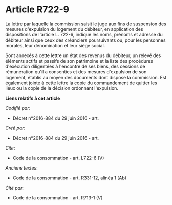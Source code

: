 # Article R722-9

La lettre par laquelle la commission saisit le juge aux fins de suspension des mesures d'expulsion du logement du débiteur,
en application des dispositions de l'article L. 722-6, indique les noms, prénoms et adresse du débiteur ainsi que ceux des
créanciers poursuivants ou, pour les personnes morales, leur dénomination et leur siège social. 

Sont annexés à cette lettre un état des revenus du débiteur, un relevé des éléments actifs et passifs de son patrimoine et la
liste des procédures d'exécution diligentées à l'encontre de ses biens, des cessions de rémunération qu'il a consenties et
des mesures d'expulsion de son logement, établis au moyen des documents dont dispose la commission. Est également jointe à
cette lettre la copie du commandement de quitter les lieux ou la copie de la décision ordonnant l'expulsion.

**Liens relatifs à cet article**

_Codifié par_:

  - Décret n°2016-884 du 29 juin 2016 - art.

_Créé par_:

  - Décret n°2016-884 du 29 juin 2016 - art.

_Cite_:

  - Code de la consommation - art. L722-6 (V)

_Anciens textes_:

  - Code de la consommation - art. R331-12, alinéa 1 (Ab)

_Cité par_:

  - Code de la consommation - art. R713-1 (V)

